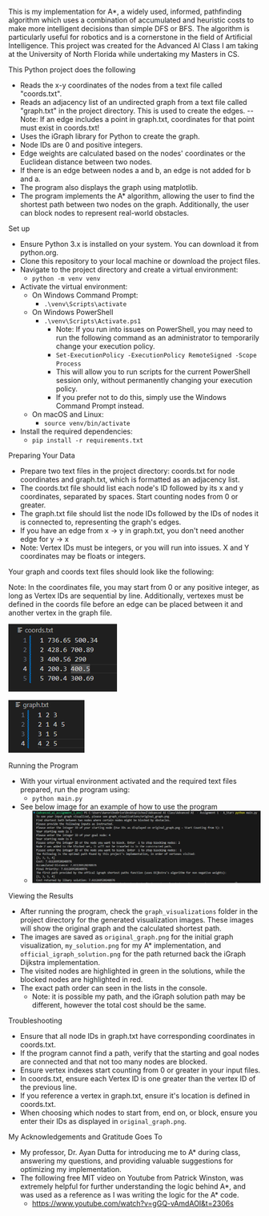 This is my implementation for A*, a widely used, informed, pathfinding algorithm which uses a combination of accumulated and heuristic costs to make more intelligent decisions than simple DFS or BFS. The algorithm is particularly useful for robotics and is a cornerstone in the field of Artificial Intelligence. This project was created for the Advanced AI Class I am taking at the University of North Florida while undertaking my Masters in CS.

This Python project does the following
  - Reads the x-y coordinates of the nodes from a text file called "coords.txt".
  - Reads an adjacency list of an undirected graph from a text file called "graph.txt" in the project directory. This is used to create the edges.
    -- Note: If an edge includes a point in graph.txt, coordinates for that point must exist in coords.txt!
  - Uses the iGraph library for Python to create the graph.
  - Node IDs are 0 and positive integers.
  - Edge weights are calculated based on the nodes' coordinates or the Euclidean distance between two nodes.
  - If there is an edge between nodes a and b, an edge is not added for b and a.
  - The program also displays the graph using matplotlib.
  - The program implements the A* algorithm, allowing the user to find the shortest path between two nodes on the graph. Additionally, the user can block nodes to represent real-world obstacles.

Set up
  - Ensure Python 3.x is installed on your system. You can download it from python.org.
  - Clone this repository to your local machine or download the project files.
  - Navigate to the project directory and create a virtual environment:
    - `python -m venv venv`
  - Activate the virtual environment:
    - On Windows Command Prompt:
      - `.\venv\Scripts\activate`
    - On Windows PowerShell
      - `.\venv\Scripts\Activate.ps1`
        - Note: If you run into issues on PowerShell, you may need to run the following command as an administrator to temporarily change your execution policy.
        - `Set-ExecutionPolicy -ExecutionPolicy RemoteSigned -Scope Process`
        - This will allow you to run scripts for the current PowerShell session only, without permanently changing your execution policy.
        - If you prefer not to do this, simply use the Windows Command Prompt instead.
    - On macOS and Linux:
      - `source venv/bin/activate`
  - Install the required dependencies:
      - `pip install -r requirements.txt`

Preparing Your Data
- Prepare two text files in the project directory: coords.txt for node coordinates and graph.txt, which is formatted as an adjacency list.
- The coords.txt file should list each node's ID followed by its x and y coordinates, separated by spaces. Start counting nodes from 0 or greater.
- The graph.txt file should list the node IDs followed by the IDs of nodes it is connected to, representing the graph's edges.
- If you have an edge from x -> y in graph.txt, you don't need another edge for y -> x
- Note: Vertex IDs must be integers, or you will run into issues. X and Y coordinates may be floats or integers.


Your graph and coords text files should look like the following: 

Note: In the coordinates file, you may start from 0 or any positive integer, as long as Vertex IDs are sequential by line. Additionally, vertexes must be defined in the coords file before an edge can be placed between it and another 
vertex in the graph file.
  
![Coordinate File Example](coords_file_example.png "Coords File Example")
  
![Graph File Example](graph_file_example.png "Graph File Example")

Running the Program
- With your virtual environment activated and the required text files prepared, run the program using:
  - `python main.py`
- See below image for an example of how to use the program
  - ![Advanced AI - Running Example](Advanced_AI_Running_Example.png "Advanced AI - Running Example")

Viewing the Results
- After running the program, check the `graph_visualizations` folder in the project directory for the generated visualization images. These images will show the original graph and the calculated shortest path.
- The images are saved as `original_graph.png` for the initial graph visualization, `my_solution.png` for my A* implementation, and `official_igraph_solution.png` for the path returned back the iGraph Dijkstra implementation. 
- The visited nodes are highlighted in green in the solutions, while the blocked nodes are highlighted in red.
- The exact path order can seen in the lists in the console. 
  - Note: it is possible my path, and the iGraph solution path may be different, however the total cost should be the same.

Troubleshooting
- Ensure that all node IDs in graph.txt have corresponding coordinates in coords.txt.
- If the program cannot find a path, verify that the starting and goal nodes are connected and that not too many nodes are blocked.
- Ensure vertex indexes start counting from 0 or greater in your input files.
- In coords.txt, ensure each Vertex ID is one greater than the vertex ID of the previous line.
- If you reference a vertex in graph.txt, ensure it's location is defined in coords.txt.
- When choosing which nodes to start from, end on, or block, ensure you enter their IDs as displayed in `original_graph.png`.

My Acknowledgements and Gratitude Goes To
- My professor, Dr. Ayan Dutta for introducing me to A* during class, answering my questions, and providing valuable suggestions for optimizing my implementation.
- The following free MIT video on Youtube from Patrick Winston, was extremely helpful for further understanding the logic behind A*, and was used as a reference as I was writing the logic for the A* code.
  - https://www.youtube.com/watch?v=gGQ-vAmdAOI&t=2306s